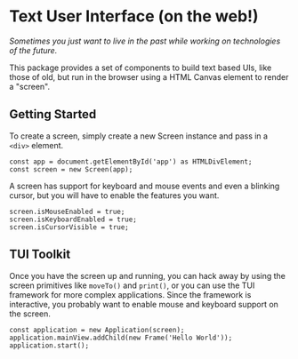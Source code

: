 # Text User Interface (on the web!)

_Sometimes you just want to live in the past while working on technologies of the future._

This package provides a set of components to build text based UIs, like those of old, but run in the browser using a HTML Canvas element to render a "screen".

## Getting Started

To create a screen, simply create a new Screen instance and pass in a `<div>` element.

```
const app = document.getElementById('app') as HTMLDivElement;
const screen = new Screen(app);
```

A screen has support for keyboard and mouse events and even a blinking cursor, but you will have to enable the features you want.

```
screen.isMouseEnabled = true;
screen.isKeyboardEnabled = true;
screen.isCursorVisible = true;
```

## TUI Toolkit

Once you have the screen up and running, you can hack away by using the screen primitives like `moveTo()` and `print()`, or you can use the TUI framework for more complex applications. Since the framework is interactive, you probably want to enable mouse and keyboard support on the screen.

```
const application = new Application(screen);
application.mainView.addChild(new Frame('Hello World'));
application.start();
```